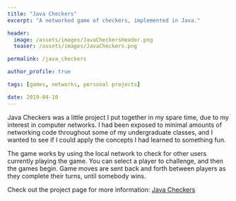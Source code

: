 ```yaml
---
title: "Java Checkers"
excerpt: "A networked game of checkers, implemented in Java."

header:
  image: /assets/images/JavaCheckersHeader.png
  teaser: /assets/images/JavaCheckers.png

permalink: /java_checkers

author_profile: true

tags: [games, networks, personal projects]

date: 2019-04-10
---
```


Java Checkers was a little project I put together in my spare time, due to my interest in computer networks.  I had been exposed to minimal amounts of networking code throughout some of my undergraduate classes, and I wanted to see if I could apply the concepts I had learned to something fun.  

The game works by using the local network to check for other users currently playing the game.  You can select a player to challenge, and then the games begin.  Game moves are sent back and forth between players as they complete their turns, until somebody wins.

Check out the project page for more information: [Java Checkers](https://kyles22.github.io/JavaCheckers/)
